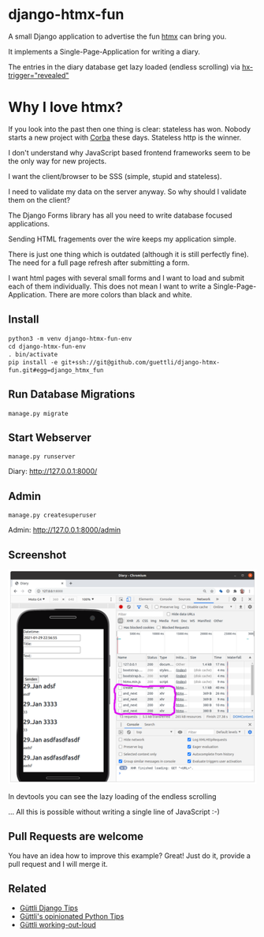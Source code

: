 # django-htmx-fun

A small Django application to advertise the fun [htmx](//htmx.org) can bring you.

It implements a Single-Page-Application for writing a diary.

The entries in the diary database get lazy loaded (endless scrolling) via [hx-trigger="revealed"](https://htmx.org/attributes/hx-trigger/)

# Why I love htmx?

If you look into the past then one thing is clear: stateless has won. Nobody starts a new project with [Corba](https://en.wikipedia.org/wiki/Common_Object_Request_Broker_Architecture)
these days. Stateless http is the winner.

I don't understand why JavaScript based frontend frameworks seem to be the only way for new projects.

I want the client/browser to be SSS (simple, stupid and stateless).

I need to validate my data on the server anyway. So why should I validate them on the client?

The Django Forms library has all you need to write database focused applications.

Sending HTML fragements over the wire keeps my application simple.

There is just one thing which is outdated (although it is still perfectly fine). The need
for a full page refresh after submitting a form.

I want html pages with several small forms and I want to load and submit each of them 
individually. This does not mean I want to write a Single-Page-Application. There
are more colors than black and white. 


## Install

```
python3 -m venv django-htmx-fun-env
cd django-htmx-fun-env
. bin/activate
pip install -e git+ssh://git@github.com/guettli/django-htmx-fun.git#egg=django_htmx_fun
```

## Run Database Migrations

```
manage.py migrate
```

## Start Webserver
```
manage.py runserver
```

Diary: http://127.0.0.1:8000/

## Admin
```
manage.py createsuperuser

```
Admin: http://127.0.0.1:8000/admin

## Screenshot

![diary-django-htmx](docs/diary-django-htmx.png)

In devtools you can see the lazy loading of the endless scrolling

... All this is possible without writing a single line of JavaScript :-)

## Pull Requests are welcome

You have an idea how to improve this example? Great! Just do it, provide a pull request and I will merge it.

## Related

* [Güttli Django Tips](https://github.com/guettli/django-tips)
* [Güttli's opinionated Python Tips](https://github.com/guettli/python-tips)
* [Güttli working-out-loud](https://github.com/guettli/wol)


